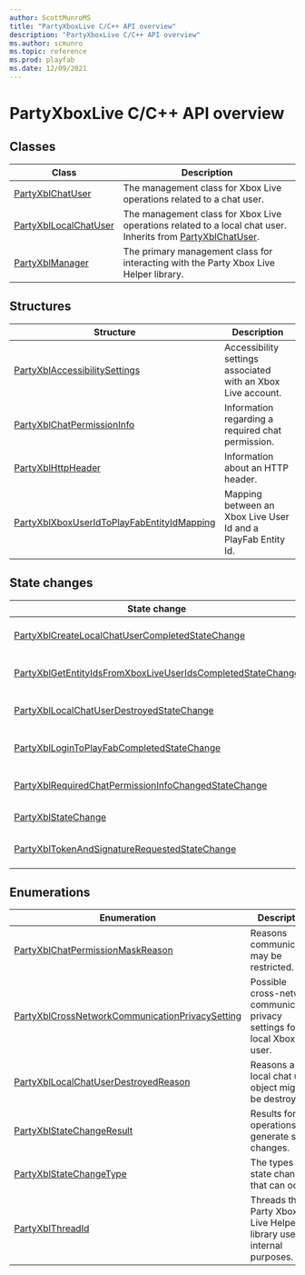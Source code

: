 ```yaml
---
author: ScottMunroMS
title: "PartyXboxLive C/C++ API overview"
description: "PartyXboxLive C/C++ API overview"
ms.author: scmunro
ms.topic: reference
ms.prod: playfab
ms.date: 12/09/2021
---
```


# PartyXboxLive C/C++ API overview

  
## Classes  

| Class | Description |  
| --- | --- |  
| [PartyXblChatUser](classes/PartyXblChatUser/partyxblchatuser.md) | The management class for Xbox Live operations related to a chat user. |  
| [PartyXblLocalChatUser](classes/PartyXblLocalChatUser/partyxbllocalchatuser.md) | The management class for Xbox Live operations related to a local chat user. Inherits from [PartyXblChatUser](classes/PartyXblChatUser/partyxblchatuser.md). |  
| [PartyXblManager](classes/PartyXblManager/partyxblmanager.md) | The primary management class for interacting with the Party Xbox Live Helper library. |  
  
## Structures  

| Structure | Description |  
| --- | --- |  
| [PartyXblAccessibilitySettings](structs/partyxblaccessibilitysettings.md) | Accessibility settings associated with an Xbox Live account. |  
| [PartyXblChatPermissionInfo](structs/partyxblchatpermissioninfo.md) | Information regarding a required chat permission. |  
| [PartyXblHttpHeader](structs/partyxblhttpheader.md) | Information about an HTTP header. |  
| [PartyXblXboxUserIdToPlayFabEntityIdMapping](structs/partyxblxboxuseridtoplayfabentityidmapping.md) | Mapping between an Xbox Live User Id and a PlayFab Entity Id. |  
  
## State changes  
  
| State change | Description |  
| --- | --- |  
| [PartyXblCreateLocalChatUserCompletedStateChange](structs/partyxblcreatelocalchatusercompletedstatechange.md) | Information specific to the *CreateLocalChatUserCompleted* type of state change. |  
| [PartyXblGetEntityIdsFromXboxLiveUserIdsCompletedStateChange](structs/partyxblgetentityidsfromxboxliveuseridscompletedstatechange.md) | Information specific to the *GetEntityIdsFromXboxLiveUserIdsCompleted* type of state change. |  
| [PartyXblLocalChatUserDestroyedStateChange](structs/partyxbllocalchatuserdestroyedstatechange.md) | Information specific to the *LocalChatUserDestroyed* type of state change. |  
| [PartyXblLoginToPlayFabCompletedStateChange](structs/partyxbllogintoplayfabcompletedstatechange.md) | Information specific to the *LoginToPlayFabCompleted* type of state change. |  
| [PartyXblRequiredChatPermissionInfoChangedStateChange](structs/partyxblrequiredchatpermissioninfochangedstatechange.md) | Information specific to the *RequiredChatPermissionInfoChanged* type of state change. |  
| [PartyXblStateChange](structs/partyxblstatechange.md) | A generic, base structure representation of an event or change in state. |  
| [PartyXblTokenAndSignatureRequestedStateChange](structs/partyxbltokenandsignaturerequestedstatechange.md) | Information specific to the *TokenAndSignatureRequested* type of state change. |  
  
## Enumerations  

| Enumeration | Description |  
| --- | --- |  
| [PartyXblChatPermissionMaskReason](enums/partyxblchatpermissionmaskreason.md) | Reasons communication may be restricted.|  
| [PartyXblCrossNetworkCommunicationPrivacySetting](enums/partyxblcrossnetworkcommunicationprivacysetting.md) | Possible cross-network communication privacy settings for a local Xbox Live user.|  
| [PartyXblLocalChatUserDestroyedReason](enums/partyxbllocalchatuserdestroyedreason.md) | Reasons a local chat user object might be destroyed.|  
| [PartyXblStateChangeResult](enums/partyxblstatechangeresult.md) | Results for operations that generate state changes.|  
| [PartyXblStateChangeType](enums/partyxblstatechangetype.md) | The types of state changes that can occur.|  
| [PartyXblThreadId](enums/partyxblthreadid.md) | Threads that Party Xbox Live Helper library uses for internal purposes.|  

